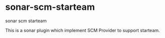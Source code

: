 # sonar-scm-starteam
sonar scm starteam

This is a sonar plugin which implement SCM Provider to support starteam.


